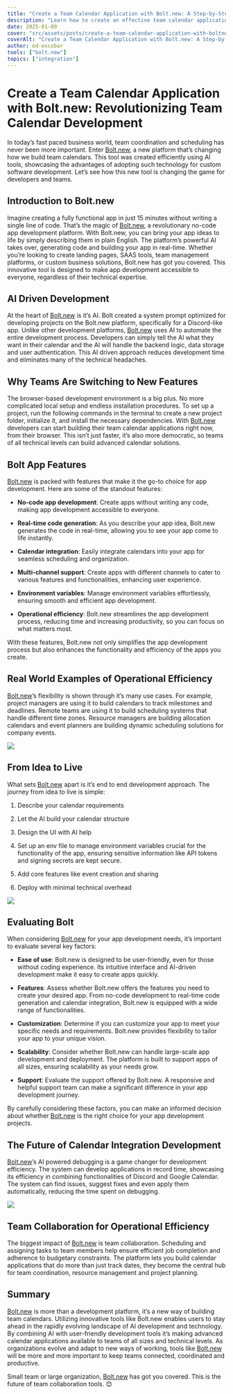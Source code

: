 ```yaml
---
title: "Create a Team Calendar Application with Bolt.new: A Step-by-Step Guide"
description: "Learn how to create an effective team calendar application with Bolt.new. Follow our step-by-step guide to streamline your team's scheduling today!"
date: 2025-01-09
cover: "src/assets/posts/create-a-team-calendar-application-with-boltnew.png"
coverAlt: "Create a Team Calendar Application with Bolt.new: A Step-by-Step Guide"
author: ed-escobar
tools: ["bolt.new"]
topics: ["integration"]
---
```


# Create a Team Calendar Application with Bolt.new: Revolutionizing Team Calendar Development

In today’s fast paced business world, team coordination and scheduling has never been more important. Enter [Bolt.new](http://Bolt.new), a new platform that’s changing how we build team calendars. This tool was created efficiently using AI tools, showcasing the advantages of adopting such technology for custom software development. Let’s see how this new tool is changing the game for developers and teams.

## Introduction to Bolt.new

Imagine creating a fully functional app in just 15 minutes without writing a single line of code. That’s the magic of [Bolt.new](http://Bolt.new), a revolutionary no-code app development platform. With Bolt.new, you can bring your app ideas to life by simply describing them in plain English. The platform’s powerful AI takes over, generating code and building your app in real-time. Whether you’re looking to create landing pages, SAAS tools, team management platforms, or custom business solutions, Bolt.new has got you covered. This innovative tool is designed to make app development accessible to everyone, regardless of their technical expertise.

## AI Driven Development

At the heart of [Bolt.new](http://Bolt.new) is it’s AI. Bolt created a system prompt optimized for developing projects on the Bolt.new platform, specifically for a Discord-like app. Unlike other development platforms, [Bolt.new](http://Bolt.new) uses AI to automate the entire development process. Developers can simply tell the AI what they want in their calendar and the AI will handle the backend logic, data storage and user authentication. This AI driven approach reduces development time and eliminates many of the technical headaches.

## Why Teams Are Switching to New Features

The browser-based development environment is a big plus. No more complicated local setup and endless installation procedures. To set up a project, run the following commands in the terminal to create a new project folder, initialize it, and install the necessary dependencies. With [Bolt.new](http://Bolt.new) developers can start building their team calendar applications right now, from their browser. This isn’t just faster, it’s also more democratic, so teams of all technical levels can build advanced calendar solutions.

## Bolt App Features

[Bolt.new](http://Bolt.new) is packed with features that make it the go-to choice for app development. Here are some of the standout features:

- **No-code app development**: Create apps without writing any code, making app development accessible to everyone.

- **Real-time code generation**: As you describe your app idea, Bolt.new generates the code in real-time, allowing you to see your app come to life instantly.

- **Calendar integration**: Easily integrate calendars into your app for seamless scheduling and organization.

- **Multi-channel support**: Create apps with different channels to cater to various features and functionalities, enhancing user experience.

- **Environment variables**: Manage environment variables effortlessly, ensuring smooth and efficient app development.

- **Operational efficiency**: Bolt.new streamlines the app development process, reducing time and increasing productivity, so you can focus on what matters most.

With these features, Bolt.new not only simplifies the app development process but also enhances the functionality and efficiency of the apps you create.

## Real World Examples of Operational Efficiency

[Bolt.new](http://Bolt.new)’s flexibility is shown through it’s many use cases. For example, project managers are using it to build calendars to track milestones and deadlines. Remote teams are using it to build scheduling systems that handle different time zones. Resource managers are building allocation calendars and event planners are building dynamic scheduling solutions for company events.

![](https://images.surferseo.art/e3683469-a49d-4372-a64c-7f9d7a54356c.png)

## From Idea to Live

What sets [Bolt.new](http://Bolt.new) apart is it’s end to end development approach. The journey from idea to live is simple:

1. Describe your calendar requirements

2. Let the AI build your calendar structure

3. Design the UI with AI help

4. Set up an env file to manage environment variables crucial for the functionality of the app, ensuring sensitive information like API tokens and signing secrets are kept secure.

5. Add core features like event creation and sharing

6. Deploy with minimal technical overhead

![](https://images.surferseo.art/99b69b51-b68e-4112-a419-7050264d5003.png)

## Evaluating Bolt

When considering [Bolt.new](http://Bolt.new) for your app development needs, it’s important to evaluate several key factors:

- **Ease of use**: Bolt.new is designed to be user-friendly, even for those without coding experience. Its intuitive interface and AI-driven development make it easy to create apps quickly.

- **Features**: Assess whether Bolt.new offers the features you need to create your desired app. From no-code development to real-time code generation and calendar integration, Bolt.new is equipped with a wide range of functionalities.

- **Customization**: Determine if you can customize your app to meet your specific needs and requirements. Bolt.new provides flexibility to tailor your app to your unique vision.

- **Scalability**: Consider whether Bolt.new can handle large-scale app development and deployment. The platform is built to support apps of all sizes, ensuring scalability as your needs grow.

- **Support**: Evaluate the support offered by Bolt.new. A responsive and helpful support team can make a significant difference in your app development journey.

By carefully considering these factors, you can make an informed decision about whether [Bolt.new](http://Bolt.new) is the right choice for your app development projects.

## The Future of Calendar Integration Development

[Bolt.new](http://Bolt.new)’s AI powered debugging is a game changer for development efficiency. The system can develop applications in record time, showcasing its efficiency in combining functionalities of Discord and Google Calendar. The system can find issues, suggest fixes and even apply them automatically, reducing the time spent on debugging.

![](https://images.surferseo.art/e43dd34b-b07e-4c1c-8bbf-0bdcafbf50ff.png)

## Team Collaboration for Operational Efficiency

The biggest impact of [Bolt.new](http://Bolt.new) is team collaboration. Scheduling and assigning tasks to team members help ensure efficient job completion and adherence to budgetary constraints. The platform lets you build calendar applications that do more than just track dates, they become the central hub for team coordination, resource management and project planning.

## Summary

[Bolt.new](http://Bolt.new) is more than a development platform, it’s a new way of building team calendars. Utilizing innovative tools like Bolt.new enables users to stay ahead in the rapidly evolving landscape of AI development and technology. By combining AI with user-friendly development tools it’s making advanced calendar applications available to teams of all sizes and technical levels. As organizations evolve and adapt to new ways of working, tools like [Bolt.new](http://Bolt.new) will be more and more important to keep teams connected, coordinated and productive.

Small team or large organization, [Bolt.new](http://Bolt.new) has got you covered. This is the future of team collaboration tools. 😊
